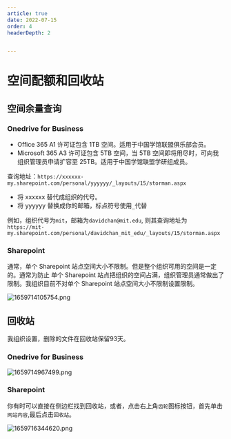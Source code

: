 ```yaml
---
article: true
date: 2022-07-15
order: 4
headerDepth: 2


---
```


# 空间配额和回收站

## 空间余量查询

### Onedrive for Business

- Office 365 A1 许可证包含 1TB 空间。适用于中国学馆联盟俱乐部会员。
- Microsoft 365 A3 许可证包含 5TB 空间，当 5TB 空间即将用尽时，可向我组织管理员申请扩容至 25TB。适用于中国学馆联盟学研组成员。

查询地址：`https://xxxxxx-my.sharepoint.com/personal/yyyyyy/_layouts/15/storman.aspx`

- 将 xxxxxx 替代成组织的代号。
- 将 yyyyyy 替换成你的邮箱，标点符号使用`_`代替

例如，组织代号为`mit`，邮箱为` davidchan@mit.edu `, 则其查询地址为 `https://mit-my.sharepoint.com/personal/davidchan_mit_edu/_layouts/15/storman.aspx`

### Sharepoint

通常，单个 Sharepoint 站点空间大小不限制。但是整个组织可用的空间是一定的。通常为防止 单个 Sharepoint 站点把组织的空间占满，组织管理员通常做出了限制。我组织目前不对单个 Sharepoint 站点空间大小不限制设置限制。

![1659714105754.png](https://static-file.zxg.red/2022/08/05/2f060fe5aa42e.png)

## 回收站

我组织设置，删除的文件在回收站保留93天。

### Onedrive for Business

![1659714967499.png](https://static-file.zxg.red/2022/08/05/f18aa8c24ed9e.png)

### Sharepoint

你有时可以直接在侧边栏找到回收站，或者，点击右上角`齿轮`图标按钮，首先单击`网站内容`,最后点击`回收站`。

![1659716344620.png](https://static-file.zxg.red/2022/08/06/4ab5864b7e46c.png)

